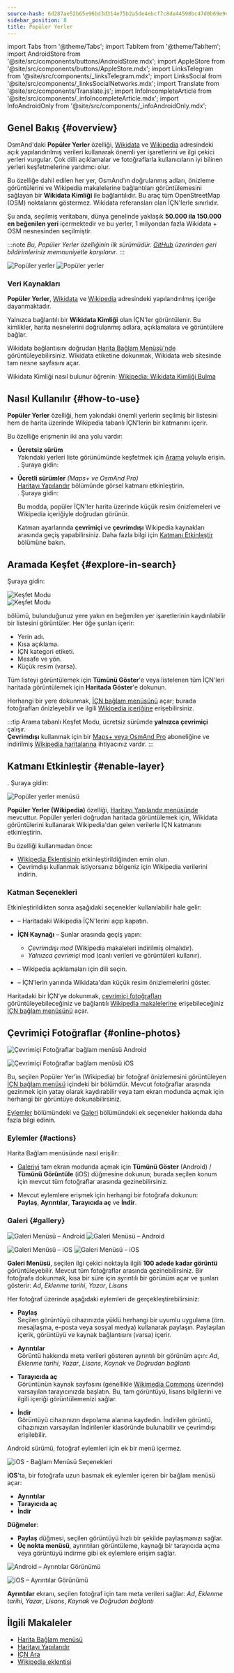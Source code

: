 ```yaml
---
source-hash: 6d287ae52b65e96bd3d314e75b2a5de4ebcf7c8de44598bc47d0b69e9c17a99e
sidebar_position: 8
title: Popüler Yerler
---
```

import Tabs from '@theme/Tabs';
import TabItem from '@theme/TabItem';
import AndroidStore from '@site/src/components/buttons/AndroidStore.mdx';
import AppleStore from '@site/src/components/buttons/AppleStore.mdx';
import LinksTelegram from '@site/src/components/_linksTelegram.mdx';
import LinksSocial from '@site/src/components/_linksSocialNetworks.mdx';
import Translate from '@site/src/components/Translate.js';
import InfoIncompleteArticle from '@site/src/components/_infoIncompleteArticle.mdx';
import InfoAndroidOnly from '@site/src/components/_infoAndroidOnly.mdx';


<InfoIncompleteArticle/>


## Genel Bakış {#overview}

OsmAnd'daki **Popüler Yerler** özelliği, [Wikidata](https://www.wikidata.org) ve [Wikipedia](https://www.wikipedia.org) adresindeki açık yapılandırılmış verileri kullanarak önemli yer işaretlerini ve ilgi çekici yerleri vurgular. Çok dilli açıklamalar ve fotoğraflarla kullanıcıların iyi bilinen yerleri keşfetmelerine yardımcı olur.

Bu özelliğe dahil edilen her yer, OsmAnd'ın doğrulanmış adları, önizleme görüntülerini ve Wikipedia makalelerine bağlantıları görüntülemesini sağlayan bir **Wikidata Kimliği** ile bağlantılıdır. Bu araç tüm OpenStreetMap (OSM) noktalarını göstermez. Wikidata referansları olan İÇN'lerle sınırlıdır.

Şu anda, seçilmiş veritabanı, dünya genelinde yaklaşık **50.000 ila 150.000 en beğenilen yeri** içermektedir ve bu yerler, 1 milyondan fazla Wikidata + OSM nesnesinden seçilmiştir.

:::note
*Bu, Popüler Yerler özelliğinin ilk sürümüdür. [GitHub](https://github.com/osmandapp/OsmAnd) üzerinden geri bildirimleriniz memnuniyetle karşılanır*.
:::

<Tabs groupId="operating-systems" queryString="current-os">

<TabItem value="android" label="Android">

![Popüler yerler](@site/static/img/map/popular_places/popular_places.png) ![Popüler yerler](@site/static/img/map/popular_places/popular_places_1.png)

</TabItem>

</Tabs>


### Veri Kaynakları

**Popüler Yerler**, [Wikidata](https://www.wikidata.org) ve [Wikipedia](https://www.wikipedia.org) adresindeki yapılandırılmış içeriğe dayanmaktadır.

Yalnızca bağlantılı bir **Wikidata Kimliği** olan İÇN'ler görüntülenir. Bu kimlikler, harita nesnelerini doğrulanmış adlara, açıklamalara ve görüntülere bağlar.

Wikidata bağlantısını doğrudan [Harita Bağlam Menüsü'nde](../map/map-context-menu.md) görüntüleyebilirsiniz. Wikidata etiketine dokunmak, Wikidata web sitesinde tam nesne sayfasını açar.

Wikidata Kimliği nasıl bulunur öğrenin: [Wikipedia: Wikidata Kimliği Bulma](https://en.wikipedia.org/wiki/Wikipedia:Finding_a_Wikidata_ID)


## Nasıl Kullanılır {#how-to-use}

<InfoAndroidOnly/>

**Popüler Yerler** özelliği, hem yakındaki önemli yerlerin seçilmiş bir listesini hem de harita üzerinde Wikipedia tabanlı İÇN'lerin bir katmanını içerir.

Bu özelliğe erişmenin iki ana yolu vardır:

- **Ücretsiz sürüm**  
  Yakındaki yerleri liste görünümünde keşfetmek için [Arama](#explore-in-search) yoluyla erişin.  
  *<Translate android="true" ids="android_button_seq"/>*. Şuraya gidin: *<Translate android="true" ids="map_widget_search,shared_string_explore,popular_places_nearby"/>*

- **Ücretli sürümler** *(Maps+ ve OsmAnd Pro)*  
  [Haritayı Yapılandır](#enable-layer) bölümünde görsel katmanı etkinleştirin.  
  *<Translate android="true" ids="android_button_seq"/>*. Şuraya gidin: *<Translate android="true" ids="shared_string_menu,configure_map,poi_osmwiki"/>*  

  Bu modda, popüler İÇN'ler harita üzerinde küçük resim önizlemeleri ve Wikipedia içeriğiyle doğrudan görünür.

  Katman ayarlarında **çevrimiçi** ve **çevrimdışı** Wikipedia kaynakları arasında geçiş yapabilirsiniz. Daha fazla bilgi için [Katmanı Etkinleştir](#enable-layer) bölümüne bakın.


## Aramada Keşfet {#explore-in-search}

<InfoAndroidOnly/>

<Tabs groupId="operating-systems" queryString="current-os">

<TabItem value="android" label="Android">

Şuraya gidin: *<Translate android="true" ids="map_widget_search,shared_string_explore,popular_places_nearby"/>*

![Keşfet Modu](@site/static/img/map/popular_places/popular_places_search.png)  
![Keşfet Modu](@site/static/img/map/popular_places/popular_places_search_2.png)

</TabItem>

</Tabs>

**<Translate android="true" ids="popular_places_nearby"/>** bölümü, bulunduğunuz yere yakın en beğenilen yer işaretlerinin kaydırılabilir bir listesini görüntüler. Her öğe şunları içerir:

- Yerin adı.
- Kısa açıklama.
- İÇN kategori etiketi.
- Mesafe ve yön.
- Küçük resim (varsa).

Tüm listeyi görüntülemek için **Tümünü Göster**'e veya listelenen tüm İÇN'leri haritada görüntülemek için **Haritada Göster**'e dokunun.

Herhangi bir yere dokunmak, [İÇN bağlam menüsünü](./map-context-menu.md) açar; burada fotoğrafları önizleyebilir ve ilgili [Wikipedia içeriğine](../plugins/wikipedia.md) erişebilirsiniz.

:::tip
Arama tabanlı Keşfet Modu, ücretsiz sürümde **yalnızca çevrimiçi** çalışır.  
**Çevrimdışı** kullanmak için bir [Maps+ veya OsmAnd Pro](../purchases/android.md) aboneliğine ve indirilmiş [Wikipedia haritalarına](../plugins/wikipedia.md) ihtiyacınız vardır.
:::


## Katmanı Etkinleştir {#enable-layer}

<InfoAndroidOnly/>

<Tabs groupId="operating-systems" queryString="current-os">

<TabItem value="android" label="Android">

**<Translate android="true" ids="android_button_seq"/>**. Şuraya gidin: *<Translate android="true" ids="shared_string_menu,configure_map,poi_osmwiki"/>*

![Popüler yerler menüsü](@site/static/img/map/popular_places/popular_places_menu.png)

</TabItem>

</Tabs>

**Popüler Yerler (Wikipedia)** özelliği, [Haritayı Yapılandır menüsünde](./configure-map-menu.md) mevcuttur. Popüler yerleri doğrudan haritada görüntülemek için, Wikidata görüntülerini kullanarak Wikipedia'dan gelen verilerle İÇN katmanını etkinleştirin.

Bu özelliği kullanmadan önce:

- [Wikipedia Eklentisinin](../plugins/wikipedia.md) etkinleştirildiğinden emin olun.
- Çevrimdışı kullanmak istiyorsanız bölgeniz için Wikipedia verilerini indirin.

### Katman Seçenekleri

Etkinleştirildikten sonra aşağıdaki seçenekler kullanılabilir hale gelir:

- **<Translate android="true" ids="poi_osmwiki"/>** – Haritadaki Wikipedia İÇN'lerini açıp kapatın.

- **İÇN Kaynağı** – Şunlar arasında geçiş yapın:
  - *Çevrimdışı mod* (Wikipedia makaleleri indirilmiş olmalıdır).
  - *Yalnızca çevrimiçi* mod (canlı verileri ve görüntüleri kullanır).

- **<Translate android="true" ids="shared_string_language"/>** – Wikipedia açıklamaları için dili seçin.

- **<Translate android="true" ids="show_image_previews"/>** – İÇN'lerin yanında Wikidata'dan küçük resim önizlemelerini göster.

Haritadaki bir İÇN'ye dokunmak, [çevrimiçi fotoğrafları](#online-photos) görüntüleyebileceğiniz ve bağlantılı [Wikipedia makalelerine](../plugins/wikipedia.md) erişebileceğiniz [İÇN bağlam menüsünü](./map-context-menu.md) açar.


## Çevrimiçi Fotoğraflar {#online-photos}

*<Translate android="true" ids="help_article_map_map_context_menu_name,online_photos"/>*

<Tabs groupId="operating-systems" queryString="current-os">

<TabItem value="android" label="Android">  

![Çevrimiçi Fotoğraflar bağlam menüsü Android](@site/static/img/map/popular_places/online_photos_android.png)

</TabItem>

<TabItem value="ios" label="iOS">  

![Çevrimiçi Fotoğraflar bağlam menüsü iOS](@site/static/img/map/popular_places/online_photos_ios.png)

</TabItem>

</Tabs>

Bu, seçilen Popüler Yer'in (Wikipedia) bir fotoğraf önizlemesini görüntüleyen [İÇN bağlam menüsü](./map-context-menu.md) içindeki bir bölümdür. Mevcut fotoğraflar arasında gezinmek için yatay olarak kaydırabilir veya tam ekran modunda açmak için herhangi bir görüntüye dokunabilirsiniz.

[Eylemler](#actions) bölümündeki ve [Galeri](#gallery) bölümündeki ek seçenekler hakkında daha fazla bilgi edinin.


<!-- 

When you tap a Popular Place on the map or from the list, the [POI context menu](./map-context-menu.md) includes an **Online Photos** section with a horizontal preview of images.

- Tap any photo to view it in fullscreen.  
- Swipe to browse more images.

For more actions like sharing, viewing metadata, or downloading — see [Gallery](#gallery).

-->

### Eylemler {#actions}

Harita Bağlam menüsünde nasıl erişilir:

- [Galeriyi](#gallery) tam ekran modunda açmak için **Tümünü Göster** (Android) / **Tümünü Görüntüle** (iOS) düğmesine dokunun; burada seçilen konum için mevcut tüm fotoğraflar arasında gezinebilirsiniz.

- Mevcut eylemlere erişmek için herhangi bir fotoğrafa dokunun:  
  **Paylaş**, **Ayrıntılar**, **Tarayıcıda aç** ve **İndir**.


### Galeri {#gallery}

<Tabs groupId="operating-systems" queryString="current-os">

<TabItem value="android" label="Android">  

![Galeri Menüsü – Android](@site/static/img/map/gallery_menu_android.png)
![Galeri Menüsü – Android](@site/static/img/map/gallery_menu_android_1.png)

</TabItem>

<TabItem value="ios" label="iOS">  

![Galeri Menüsü – iOS](@site/static/img/map/gallery_menu_ios.png)
![Galeri Menüsü – iOS](@site/static/img/map/gallery_menu_ios_1.png)

</TabItem>

</Tabs>


**Galeri Menüsü**, seçilen ilgi çekici noktayla ilgili **100 adede kadar görüntü** görüntüleyebilir. Mevcut tüm fotoğraflar arasında gezinebilirsiniz. Bir fotoğrafa dokunmak, kısa bir süre için ayrıntılı bir görünüm açar ve şunları gösterir: *Ad*, *Eklenme tarihi*, *Yazar*, *Lisans*  

Her fotoğraf üzerinde aşağıdaki eylemleri de gerçekleştirebilirsiniz:

- **Paylaş**  
  Seçilen görüntüyü cihazınızda yüklü herhangi bir uyumlu uygulama (örn. mesajlaşma, e-posta veya sosyal medya) kullanarak paylaşın. Paylaşılan içerik, görüntüyü ve kaynak bağlantısını (varsa) içerir.

- **Ayrıntılar**  
  Görüntü hakkında meta verileri gösteren ayrıntılı bir görünüm açın: *Ad*, *Eklenme tarihi*, *Yazar*, *Lisans*, *Kaynak* ve *Doğrudan bağlantı*

- **Tarayıcıda aç**  
  Görüntünün kaynak sayfasını (genellikle [Wikimedia Commons](https://commons.wikimedia.org/) üzerinde) varsayılan tarayıcınızda başlatın. Bu, tam görüntüyü, lisans bilgilerini ve ilgili içeriği görüntülemenizi sağlar.

- **İndir**  
  Görüntüyü cihazınızın depolama alanına kaydedin. İndirilen görüntü, cihazınızın varsayılan İndirilenler klasöründe bulunabilir ve çevrimdışı erişilebilir.


<Tabs groupId="operating-systems" queryString="current-os">

<TabItem value="android" label="Android">  

Android sürümü, fotoğraf eylemleri için ek bir menü içermez.

</TabItem>

<TabItem value="ios" label="iOS">  

![iOS - Bağlam Menüsü Seçenekleri](@site/static/img/map/gallery_menu_ios_3.png)

**iOS**'ta, bir fotoğrafa uzun basmak ek eylemler içeren bir bağlam menüsü açar:

- **Ayrıntılar**  
- **Tarayıcıda aç**  
- **İndir**

**Düğmeler**:

- **Paylaş** düğmesi, seçilen görüntüyü hızlı bir şekilde paylaşmanızı sağlar.  
- **Üç nokta menüsü**, ayrıntıları görüntüleme, kaynağı bir tarayıcıda açma veya görüntüyü indirme gibi ek eylemlere erişim sağlar.

</TabItem>

</Tabs>


<Tabs groupId="operating-systems" queryString="current-os">

<TabItem value="android" label="Android">  

![Android – Ayrıntılar Görünümü](@site/static/img/map/gallery_menu_android_2.png)

</TabItem>

<TabItem value="ios" label="iOS">  

![iOS – Ayrıntılar Görünümü](@site/static/img/map/gallery_menu_ios_2.png)

</TabItem>

</Tabs>

**Ayrıntılar** ekranı, seçilen fotoğraf için tam meta verileri sağlar: *Ad*, *Eklenme tarihi*, *Yazar*, *Lisans*, *Kaynak* ve *Doğrudan bağlantı*


## İlgili Makaleler

- [Harita Bağlam menüsü](./map-context-menu.md)
- [Haritayı Yapılandır](./configure-map-menu.md)
- [İÇN Ara](../search/search-poi.md)
- [Wikipedia eklentisi](../plugins/wikipedia.md)





<!--
### Online Photos 2

<Tabs groupId="operating-systems" queryString="current-os">

<TabItem value="android" label="Android">  

![Online Photos context menu Android](@site/static/img/map/images_nearby_1_andr.png)   ![Street-Level Imagery Android](@site/static/img/map/street_level_imagery_andr.png)

</TabItem>

<TabItem value="ios" label="iOS">  

![Online Photos context menu iOS](@site/static/img/map/online_photo_ios.png)   ![Street-Level Imagery iOS](@site/static/img/map/street_level_imagery_ios.png)

</TabItem>

</Tabs>

#### Actions With Photos

How to access:

- Tap the **Show All**(Android) / **View All**(iOS) button to open [the gallery](#gallery-menu) in full screen mode. There you can swipe through all the images related to the selected location.

- Tap a photo to access actions such as *Share*, *Details*, *Open in browser*, and *Download*.

- You can also [browse](../map/point-layers-on-map.md#-street-level-imagery) street-level images on the map.  

In the **Online photos** section of the map context menu, you can access photos of objects from the [Wikimedia](https://www.wikimedia.org/), which offers media files tagged with `image` or `wikimedia` from OpenStreetMap.

#### Gallery Menu 2

<Tabs groupId="operating-systems" queryString="current-os">

<TabItem value="android" label="Android">  

![Online Photos context menu Android](@site/static/img/map/gallery_menu_android.png)   ![Street-Level Imagery Android](@site/static/img/map/gallery_menu_android_1.png)

</TabItem>

<TabItem value="ios" label="iOS">  

![Online Photos context menu iOS](@site/static/img/map/gallery_menu_ios.png)   ![Street-Level Imagery iOS](@site/static/img/map/gallery_menu_ios_1.png)

</TabItem>

</Tabs>


The gallery can display up to 100 items. You can browse through all the photos, and short tapping on any photo will open it to view additional details (*Name*, *Date*, *Author*, *License*) and perform various actions (*Share*, *Details*, *Open in browser*, and *Download* options).


<Tabs groupId="operating-systems" queryString="current-os">

<TabItem value="android" label="Android">  

</TabItem>

<TabItem value="ios" label="iOS">  

![Online Photos context menu iOS](@site/static/img/map/gallery_menu_ios_3.png) 

</TabItem>

</Tabs>



On iOS, long tapping on any photo opens an additional menu with actions such as *Details*, *Open in browser*, and *Download*.

Buttons:

- The **Share** button allows you to share the selected item.  
- The **Three dots** button opens a menu with options like *Details*, *Open in browser*, and *Download*.

<Tabs groupId="operating-systems" queryString="current-os">

<TabItem value="android" label="Android">  

![Online Photos context menu Android](@site/static/img/map/gallery_menu_android_2.png)

</TabItem>

<TabItem value="ios" label="iOS">  

![Online Photos context menu iOS](@site/static/img/map/gallery_menu_ios_2.png) 

</TabItem>

</Tabs>


The Details screen provides information such as the *Name*, *Added Date*, *Author*, *License*, *Source*, and *Link* of the selected item.

-->